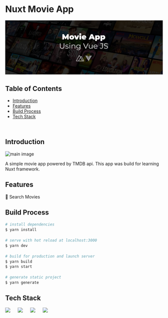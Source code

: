 # Nuxt Movie App

![cover](cover.png)

## Table of Contents

- [Introduction](#introduction)
- [Features](#features)
- [Build Process](#build-process)
- [Tech Stack](#tech-stack)

<br/>

## Introduction

![main image](https://cdn.sanity.io/images/1z5g6za5/production/f835e07e476f03e47b3729d399663807e5ed1e28-1901x1032.png?w=2000&fit=max&auto=format)

A simple movie app powered by TMDB api. This app was build for learning Nuxt framework.

## Features

🚀 Search Movies

## Build Process

```bash
# install dependencies
$ yarn install

# serve with hot reload at localhost:3000
$ yarn dev

# build for production and launch server
$ yarn build
$ yarn start

# generate static project
$ yarn generate
```


## Tech Stack

<p float="left">
    <img src="https://cdn.sanity.io/images/1z5g6za5/production/0a3cb36ac012f60c90f47f40da5a6cddb922b395-64x64.png?w=2000&fit=max&auto=format" width="60"  style="padding-right:20px"/>
    <img src="https://cdn.sanity.io/images/1z5g6za5/production/e4fb6028c12d4244b3e800be60c9a61934b7e825-64x64.png?w=2000&fit=max&auto=format" width="60"  style="padding-right:20px"/>
    <img src="https://cdn.sanity.io/images/1z5g6za5/production/92d3ee2bb773e34bf8002b16d198706ac2bf431d-128x128.png?w=2000&fit=max&auto=format" width="60"  style="padding-right:20px"/>
    <img src="https://cdn.sanity.io/images/1z5g6za5/production/97986d3dd7e897b83e06a41aaf9ee7a8de146685-768x768.png?w=2000&fit=max&auto=format" width="60"  style="padding-right:20px"/>
</p>